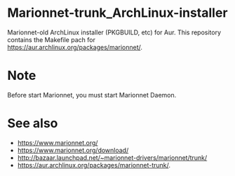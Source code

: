 # Marionnet-trunk_ArchLinux-installer

Marionnet-old ArchLinux installer (PKGBUILD, etc) for Aur. This repository contains the Makefile pach for https://aur.archlinux.org/packages/marionnet/. 

# Note

Before start Marionnet, you must start Marionnet Daemon. 

# See also 

* https://www.marionnet.org/
* https://www.marionnet.org/download/
* http://bazaar.launchpad.net/~marionnet-drivers/marionnet/trunk/
* https://aur.archlinux.org/packages/marionnet-trunk/.
